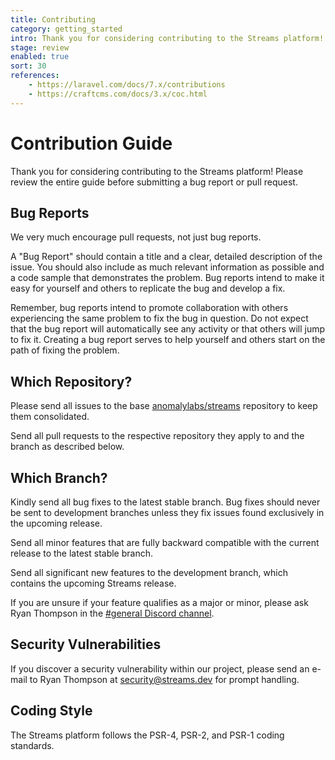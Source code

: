 ```yaml
---
title: Contributing
category: getting_started
intro: Thank you for considering contributing to the Streams platform!
stage: review
enabled: true
sort: 30
references:
    - https://laravel.com/docs/7.x/contributions
    - https://craftcms.com/docs/3.x/coc.html
---
```


# Contribution Guide

Thank you for considering contributing to the Streams platform! Please review the entire guide before submitting a bug report or pull request.

## Bug Reports

We very much encourage pull requests, not just bug reports.

A "Bug Report" should contain a title and a clear, detailed description of the issue. You should also include as much relevant information as possible and a code sample that demonstrates the problem. Bug reports intend to make it easy for yourself and others to replicate the bug and develop a fix.

Remember, bug reports intend to promote collaboration with others experiencing the same problem to fix the bug in question. Do not expect that the bug report will automatically see any activity or that others will jump to fix it. Creating a bug report serves to help yourself and others start on the path of fixing the problem.

## Which Repository?

Please send all issues to the base [anomalylabs/streams](https://github.com/anomalylabs/streams) repository to keep them consolidated.

Send all pull requests to the respective repository they apply to and the branch as described below.

## Which Branch?

Kindly send all bug fixes to the latest stable branch. Bug fixes should never be sent to development branches unless they fix issues found exclusively in the upcoming release.
 
Send all minor features that are fully backward compatible with the current release to the latest stable branch.

Send all significant new features to the development branch, which contains the upcoming Streams release.

If you are unsure if your feature qualifies as a major or minor, please ask Ryan Thompson in the [#general Discord channel](https://discord.gg/NsEcFQM).

## Security Vulnerabilities

If you discover a security vulnerability within our project, please send an e-mail to Ryan Thompson at security@streams.dev for prompt handling.

## Coding Style

The Streams platform follows the PSR-4, PSR-2, and PSR-1 coding standards.
